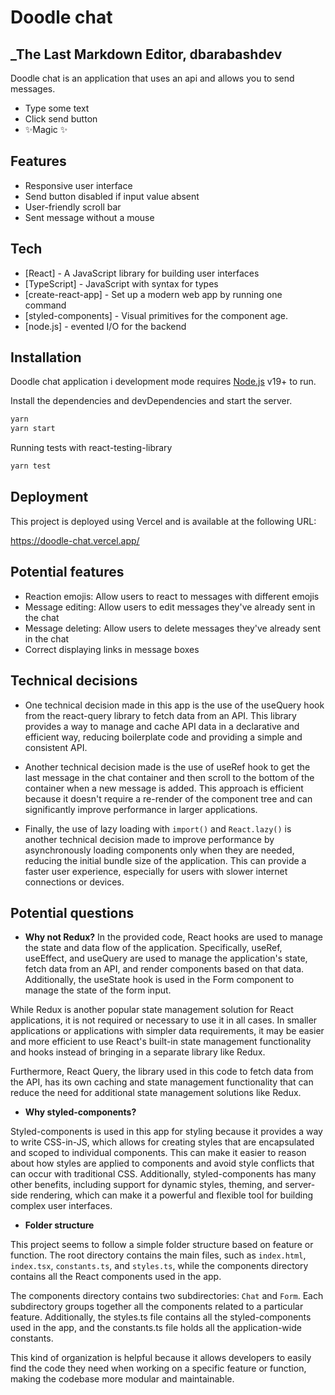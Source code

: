 # Doodle chat

## \_The Last Markdown Editor, dbarabashdev

Doodle chat is an application that uses an api and allows you to send messages.

- Type some text
- Click send button
- ✨Magic ✨

## Features

- Responsive user interface
- Send button disabled if input value absent
- User-friendly scroll bar
- Sent message without a mouse

## Tech

- [React] - A JavaScript library for building user interfaces
- [TypeScript] - JavaScript with syntax for types
- [create-react-app] - Set up a modern web app by running one command
- [styled-components] - Visual primitives for the component age.
- [node.js] - evented I/O for the backend

## Installation

Doodle chat application i development mode requires [Node.js](https://nodejs.org/) v19+ to run.

Install the dependencies and devDependencies and start the server.

```sh
yarn
yarn start
```

Running tests with react-testing-library

```sh
yarn test
```

## Deployment

This project is deployed using Vercel and is available at the following URL:

https://doodle-chat.vercel.app/

## Potential features

- Reaction emojis: Allow users to react to messages with different emojis
- Message editing: Allow users to edit messages they've already sent in the chat
- Message deleting: Allow users to delete messages they've already sent in the chat
- Correct displaying links in message boxes

## Technical decisions

- One technical decision made in this app is the use of the useQuery hook from the react-query library to fetch data from an API. This library provides a way to manage and cache API data in a declarative and efficient way, reducing boilerplate code and providing a simple and consistent API.

- Another technical decision made is the use of useRef hook to get the last message in the chat container and then scroll to the bottom of the container when a new message is added. This approach is efficient because it doesn't require a re-render of the component tree and can significantly improve performance in larger applications.

- Finally, the use of lazy loading with `import()` and `React.lazy()` is another technical decision made to improve performance by asynchronously loading components only when they are needed, reducing the initial bundle size of the application. This can provide a faster user experience, especially for users with slower internet connections or devices.

## Potential questions

- **Why not Redux?**
  In the provided code, React hooks are used to manage the state and data flow of the application. Specifically, useRef, useEffect, and useQuery are used to manage the application's state, fetch data from an API, and render components based on that data. Additionally, the useState hook is used in the Form component to manage the state of the form input.

While Redux is another popular state management solution for React applications, it is not required or necessary to use it in all cases. In smaller applications or applications with simpler data requirements, it may be easier and more efficient to use React's built-in state management functionality and hooks instead of bringing in a separate library like Redux.

Furthermore, React Query, the library used in this code to fetch data from the API, has its own caching and state management functionality that can reduce the need for additional state management solutions like Redux.

- **Why styled-components?**

Styled-components is used in this app for styling because it provides a way to write CSS-in-JS, which allows for creating styles that are encapsulated and scoped to individual components. This can make it easier to reason about how styles are applied to components and avoid style conflicts that can occur with traditional CSS. Additionally, styled-components has many other benefits, including support for dynamic styles, theming, and server-side rendering, which can make it a powerful and flexible tool for building complex user interfaces.

- **Folder structure**

This project seems to follow a simple folder structure based on feature or function. The root directory contains the main files, such as `index.html`, `index.tsx`, `constants.ts`, and `styles.ts`, while the components directory contains all the React components used in the app.

The components directory contains two subdirectories: `Chat` and `Form`. Each subdirectory groups together all the components related to a particular feature. Additionally, the styles.ts file contains all the styled-components used in the app, and the constants.ts file holds all the application-wide constants.

This kind of organization is helpful because it allows developers to easily find the code they need when working on a specific feature or function, making the codebase more modular and maintainable.
